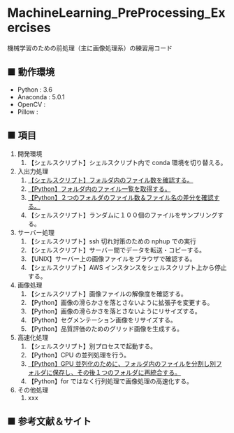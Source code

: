 # MachineLearning_PreProcessing_Exercises
機械学習のための前処理（主に画像処理系）の練習用コード

## ■ 動作環境

- Python : 3.6
- Anaconda : 5.0.1
- OpenCV : 
- Pillow :

## ■ 項目

1. 開発環境
    1. 【シェルスクリプト】シェルスクリプト内で conda 環境を切り替える。
1. 入出力処理
    1. [【シェルスクリプト】フォルダ内のファイル数を確認する。](https://github.com/Yagami360/MachineLearning_PreProcessing_Exercises/tree/master/io_processing/2)
    1. [【Python】フォルダ内のファイル一覧を取得する。](https://github.com/Yagami360/MachineLearning_PreProcessing_Exercises/tree/master/io_processing/1)
    1. [【Python】２つのフォルダのファイル数＆ファイル名の差分を確認する。](https://github.com/Yagami360/MachineLearning_PreProcessing_Exercises/tree/master/io_processing/3)
    1. 【シェルスクリプト】ランダムに１００個のファイルをサンプリングする。
1. サーバー処理
    1. 【シェルスクリプト】ssh 切れ対策のための nphup での実行
    1. 【シェルスクリプト】サーバー間でデータを転送・コピーする。
    1. 【UNIX】サーバー上の画像ファイルをブラウザで確認する。
    1. 【シェルスクリプト】AWS インスタンスをシェルスクリプト上から停止する。
1. 画像処理
    1. 【シェルスクリプト】画像ファイルの解像度を確認する。
    1. 【Python】画像の滑らかさを落とさないように拡張子を変更する。
    1. 【Python】画像の滑らかさを落とさないようにリサイズする。
    1. 【Python】セグメンテーション画像をリサイズする。
    1. 【Python】品質評価のためのグリッド画像を生成する。
1. 高速化処理
    1. 【シェルスクリプト】別プロセスで起動する。
    1. 【Python】CPU の並列処理を行う。
    1. [【Python】GPU 並列化のために、フォルダ内のファイルを分割し別フォルダに保存し、その後１つのフォルダに再統合する。](https://github.com/Yagami360/MachineLearning_PreProcessing_Exercises/tree/master/acceleration_processing/1)
    1. 【Python】for ではなく行列処理で画像処理の高速化する。
1. その他処理
    1. xxx

## ■ 参考文献＆サイト

